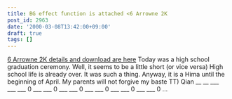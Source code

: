 ```yaml
---
title: BG effect function is attached <6 Arrowne 2K
post_id: 2963
date: '2000-03-08T13:42:00+09:00'
draft: true
tags: []
---
```


[6 Arrowne 2K details and download are here](https://danmaq.com/solo2k) Today was a high school graduation ceremony. Well, it seems to be a little short (or vice versa) High school life is already over. It was such a thing. Anyway, it is a Hima until the beginning of April. My parents will not forgive my baste TT) Qian __ __ ___ ___ ___ 0 ___ ___ 0 ___ ___ 0 ___ ___ 0 ___ ___ 0 ___ ___ 0 ...
